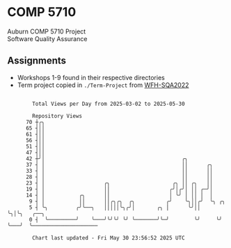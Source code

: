 # COMP 5710
Auburn COMP 5710 Project  
Software Quality Assurance

## Assignments
- Workshops 1-9 found in their respective directories
- Term project copied in `./Term-Project` from [WFH-SQA2022](https://github.com/wumphlett/WFH-SQA2022-AUBURN)

```

        Total Views per Day from 2025-03-02 to 2025-05-30

        Repository Views
      70 ┼╭╮
      65 ┤││
      61 ┤││
      56 ┤││
      51 ┤││
      47 ┤││
      42 ┼╯│                                            ╭╮
      37 ┤ │                                            ││      ╭╮
      33 ┤ │                                            ││      ││
      28 ┤ │                                            ││      ││
      23 ┤ │                   ╭╮                    ╭╮ ││ ╭╮   ││
      19 ┤ │                   ││                   ╭╯│╭╯│ ││ ╭─╯│
      14 ┤ │           ╭╮      ││                   │ ╰╯ │ ││ │  │
       9 ┤ │           ││      ││╭╮╭╮  ╭╮          ╭╯    ╰╮││╭╯  ╰╮ ╭╮
       5 ┤ ╰╮         ╭╯╰──╮   │││││╰╮╭╯│       ╭╮ │      ╰╯││    ╰╮│╰╮   ╭──╮
       0 ┤  ╰─────────╯    ╰───╯╰╯╰╯ ╰╯ ╰───────╯╰─╯        ╰╯     ╰╯ ╰───╯  ╰─────────────────────

        Chart last updated - Fri May 30 23:56:52 2025 UTC
        
```
